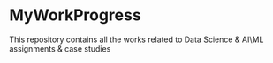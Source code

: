 # MyWorkProgress
This repository contains all the works related to Data Science &amp; AI\ML assignments &amp; case studies

